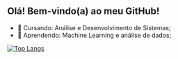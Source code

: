 ## Olá! Bem-vindo(a) ao meu GitHub!


- 📘 Cursando: Análise e Desenvolvimento de Sistemas;
- 📗 Aprendendo: Machine Learning e análise de dados;

[![Top Langs](https://github-readme-stats.vercel.app/api/top-langs/?username=Leandrosganioni&bg_color=000000&title_color=ffffff&text_color=ffffff)](https://github.com/anuraghazra/github-readme-stats)


